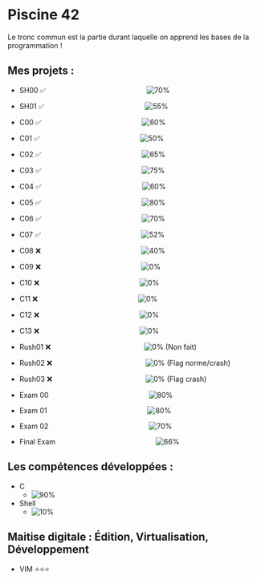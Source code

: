 # Piscine 42
Le tronc commun est la partie durant laquelle on apprend les bases de la programmation !
## Mes projets :
- SH00 :white_check_mark: &emsp;&emsp;&emsp;&emsp;&emsp;&emsp;&emsp;&emsp;&emsp;&emsp;&emsp;&emsp;&emsp;&emsp;![70%](https://progress-bar.dev/70)
- SH01 :white_check_mark: &emsp;&emsp;&emsp;&emsp;&emsp;&emsp;&emsp;&emsp;&emsp;&emsp;&emsp;&emsp;&emsp;&emsp;![55%](https://progress-bar.dev/55)
- C00 :white_check_mark: &emsp;&emsp;&emsp;&emsp;&emsp;&emsp;&emsp;&emsp;&emsp;&emsp;&emsp;&emsp;&emsp;&emsp;![60%](https://progress-bar.dev/60)
- C01 :white_check_mark: &emsp;&emsp;&emsp;&emsp;&emsp;&emsp;&emsp;&emsp;&emsp;&emsp;&emsp;&emsp;&emsp;&emsp;![50%](https://progress-bar.dev/50)
- C02 :white_check_mark: &emsp;&emsp;&emsp;&emsp;&emsp;&emsp;&emsp;&emsp;&emsp;&emsp;&emsp;&emsp;&emsp;&emsp;![65%](https://progress-bar.dev/65)
- C03 :white_check_mark: &emsp;&emsp;&emsp;&emsp;&emsp;&emsp;&emsp;&emsp;&emsp;&emsp;&emsp;&emsp;&emsp;&emsp;![75%](https://progress-bar.dev/75)
- C04 :white_check_mark: &emsp;&emsp;&emsp;&emsp;&emsp;&emsp;&emsp;&emsp;&emsp;&emsp;&emsp;&emsp;&emsp;&emsp;![60%](https://progress-bar.dev/60)
- C05 :white_check_mark: &emsp;&emsp;&emsp;&emsp;&emsp;&emsp;&emsp;&emsp;&emsp;&emsp;&emsp;&emsp;&emsp;&emsp;![80%](https://progress-bar.dev/80)
- C06 :white_check_mark: &emsp;&emsp;&emsp;&emsp;&emsp;&emsp;&emsp;&emsp;&emsp;&emsp;&emsp;&emsp;&emsp;&emsp;![70%](https://progress-bar.dev/70)
- C07 :white_check_mark: &emsp;&emsp;&emsp;&emsp;&emsp;&emsp;&emsp;&emsp;&emsp;&emsp;&emsp;&emsp;&emsp;&emsp;![52%](https://progress-bar.dev/52)
- C08 :x: &emsp;&emsp;&emsp;&emsp;&emsp;&emsp;&emsp;&emsp;&emsp;&emsp;&emsp;&emsp;&emsp;&emsp;![40%](https://progress-bar.dev/40)
- C09 :x: &emsp;&emsp;&emsp;&emsp;&emsp;&emsp;&emsp;&emsp;&emsp;&emsp;&emsp;&emsp;&emsp;&emsp;![0%](https://progress-bar.dev/0)
- C10 :x: &emsp;&emsp;&emsp;&emsp;&emsp;&emsp;&emsp;&emsp;&emsp;&emsp;&emsp;&emsp;&emsp;&emsp;![0%](https://progress-bar.dev/0)
- C11 :x: &emsp;&emsp;&emsp;&emsp;&emsp;&emsp;&emsp;&emsp;&emsp;&emsp;&emsp;&emsp;&emsp;&emsp;![0%](https://progress-bar.dev/0)
- C12 :x: &emsp;&emsp;&emsp;&emsp;&emsp;&emsp;&emsp;&emsp;&emsp;&emsp;&emsp;&emsp;&emsp;&emsp;![0%](https://progress-bar.dev/0)
- C13 :x: &emsp;&emsp;&emsp;&emsp;&emsp;&emsp;&emsp;&emsp;&emsp;&emsp;&emsp;&emsp;&emsp;&emsp;![0%](https://progress-bar.dev/0)
- Rush01 :x: &emsp;&emsp;&emsp;&emsp;&emsp;&emsp;&emsp;&emsp;&emsp;&emsp;&emsp;&emsp;&emsp;![0%](https://progress-bar.dev/0) (Non fait)
- Rush02 :x: &emsp;&emsp;&emsp;&emsp;&emsp;&emsp;&emsp;&emsp;&emsp;&emsp;&emsp;&emsp;&emsp;![0%](https://progress-bar.dev/0) (Flag norme/crash)
- Rush03 :x: &emsp;&emsp;&emsp;&emsp;&emsp;&emsp;&emsp;&emsp;&emsp;&emsp;&emsp;&emsp;&emsp;![0%](https://progress-bar.dev/0) (Flag crash)

- Exam 00 &emsp;&emsp;&emsp;&emsp;&emsp;&emsp;&emsp;&emsp;&emsp;&emsp;&emsp;&emsp;&emsp;&emsp;![80%](https://progress-bar.dev/80)
- Exam 01 &emsp;&emsp;&emsp;&emsp;&emsp;&emsp;&emsp;&emsp;&emsp;&emsp;&emsp;&emsp;&emsp;&emsp;![80%](https://progress-bar.dev/80)
- Exam 02 &emsp;&emsp;&emsp;&emsp;&emsp;&emsp;&emsp;&emsp;&emsp;&emsp;&emsp;&emsp;&emsp;&emsp;![70%](https://progress-bar.dev/70)
- Final Exam &emsp;&emsp;&emsp;&emsp;&emsp;&emsp;&emsp;&emsp;&emsp;&emsp;&emsp;&emsp;&emsp;&emsp;![66%](https://progress-bar.dev/66)
## Les compétences développées :
- C
  - ![90%](https://progress-bar.dev/90)
- Shell
  - ![10%](https://progress-bar.dev/10)
## Maitise digitale : Édition, Virtualisation, Développement
- VIM         ⭐⭐⭐


